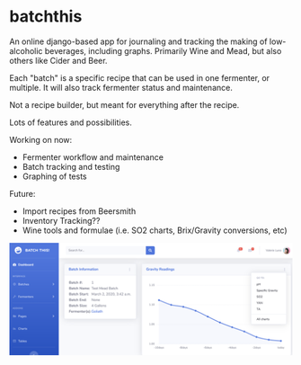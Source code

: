 # batchthis
An online django-based app for journaling and tracking the making of low-alcoholic beverages, including graphs.  Primarily Wine and Mead, but also others like Cider and Beer.  

Each "batch" is a specific recipe that can be used in one fermenter, or multiple.  It will also track fermenter status and maintenance.  

Not a recipe builder, but meant for everything after the recipe.

Lots of features and possibilities.

Working on now:
* Fermenter workflow and maintenance
* Batch tracking and testing
* Graphing of tests

Future:
* Import recipes from Beersmith
* Inventory Tracking??
* Wine tools and formulae (i.e. SO2 charts, Brix/Gravity conversions, etc)

![](screenshots/batch_detail_preAlpha.png)
